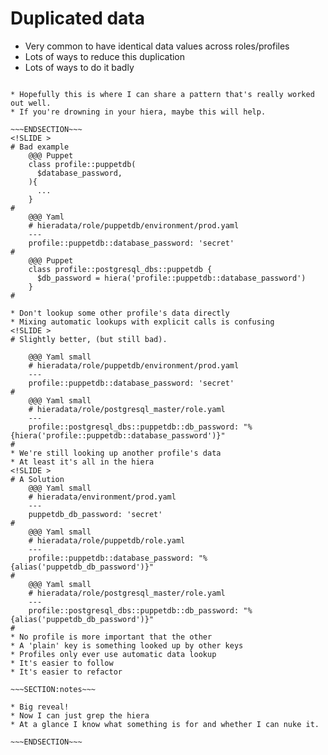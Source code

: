<!SLIDE bullets incremental>
# Duplicated data

* Very common to have identical data values across roles/profiles
* Lots of ways to reduce this duplication
* Lots of ways to do it badly

~~~SECTION:notes~~~

* Hopefully this is where I can share a pattern that's really worked out well.
* If you're drowning in your hiera, maybe this will help.

~~~ENDSECTION~~~
<!SLIDE >
# Bad example
    @@@ Puppet
    class profile::puppetdb(
      $database_password,
    ){
      ...
    }
#
    @@@ Yaml
    # hieradata/role/puppetdb/environment/prod.yaml
    ---
    profile::puppetdb::database_password: 'secret'
#
    @@@ Puppet
    class profile::postgresql_dbs::puppetdb {
      $db_password = hiera('profile::puppetdb::database_password')
    }
#

* Don't lookup some other profile's data directly
* Mixing automatic lookups with explicit calls is confusing
<!SLIDE >
# Slightly better, (but still bad).

    @@@ Yaml small
    # hieradata/role/puppetdb/environment/prod.yaml
    ---
    profile::puppetdb::database_password: 'secret'
#
    @@@ Yaml small
    # hieradata/role/postgresql_master/role.yaml
    ---
    profile::postgresql_dbs::puppetdb::db_password: "%{hiera('profile::puppetdb::database_password')}"
#
* We're still looking up another profile's data
* At least it's all in the hiera
<!SLIDE >
# A Solution
    @@@ Yaml small
    # hieradata/environment/prod.yaml
    ---
    puppetdb_db_password: 'secret'
#
    @@@ Yaml small
    # hieradata/role/puppetdb/role.yaml
    ---
    profile::puppetdb::database_password: "%{alias('puppetdb_db_password')}"
#
    @@@ Yaml small
    # hieradata/role/postgresql_master/role.yaml
    ---
    profile::postgresql_dbs::puppetdb::db_password: "%{alias('puppetdb_db_password')}"
#
* No profile is more important that the other
* A 'plain' key is something looked up by other keys
* Profiles only ever use automatic data lookup
* It's easier to follow
* It's easier to refactor

~~~SECTION:notes~~~

* Big reveal!
* Now I can just grep the hiera
* At a glance I know what something is for and whether I can nuke it.

~~~ENDSECTION~~~
